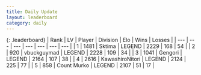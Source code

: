 ```yaml
---
title: Daily Update
layout: leaderboard
category: daily
---
```


{: .leaderboard}
| Rank | LV | Player | Division | Elo | Wins | Losses |
| --- | --- | --- | --- | --- | --- | --- |
| <span data-change="0">1</span> | 1481 | <span title="ID: 353063">Sktima</span> | LEGEND | <span data-change="0">2229</span> | <span data-change="0">168</span> | <span data-change="0">54</span> |
| <span data-change="0">2</span> | 920 | <span title="ID: 418052">vbuckguymad</span> | LEGEND | <span data-change="0">2228</span> | <span data-change="0">109</span> | <span data-change="0">34</span> |
| <span data-change="0">3</span> | 1041 | <span title="ID: 294236">Gengori</span> | LEGEND | <span data-change="-23">2164</span> | <span data-change="4">107</span> | <span data-change="3">38</span> |
| <span data-change="1">4</span> | 2616 | <span title="ID: 164871">KawashiroNitori</span> | LEGEND | <span data-change="23">2124</span> | <span data-change="6">225</span> | <span data-change="1">77</span> |
| <span data-change="-1">5</span> | 858 | <span title="ID: 498323">Count Murko</span> | LEGEND | <span data-change="0">2107</span> | <span data-change="0">51</span> | <span data-change="0">17</span> |